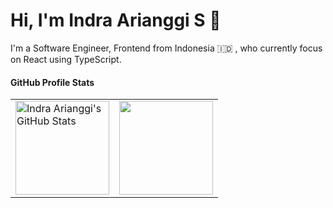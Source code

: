 # Hi, I'm Indra Arianggi S :wave:

I'm a Software Engineer, Frontend from Indonesia :indonesia: , who currently focus on React using TypeScript.

#### GitHub Profile Stats

<table width="100%">
  <tr>
    <td>
      <img styles="margin-bottom: 1rem;" height="150em" align="center" src="https://github-readme-stats.vercel.app/api?username=indraarianggi&count_private=true&layout=compact&theme=buefy&hide_border=true&show_icons=true&custom_title=Indra Arianggi's GitHub Stats" alt="Indra Arianggi's GitHub Stats" />
    </td>
    <td>
      <img height="150em" align="center" src="https://github-readme-stats.vercel.app/api/top-langs/?username=indraarianggi&langs_count=4&hide=php,java&layout=compact&theme=buefy&hide_border=true" />
    </td>
  </tr>
</table>

<!--
**indraarianggi/indraarianggi** is a ✨ _special_ ✨ repository because its `README.md` (this file) appears on your GitHub profile.

Here are some ideas to get you started:

- 🔭 I’m currently working on ...
- 🌱 I’m currently learning ...
- 👯 I’m looking to collaborate on ...
- 🤔 I’m looking for help with ...
- 💬 Ask me about ...
- 📫 How to reach me: ...
- 😄 Pronouns: ...
- ⚡ Fun fact: ...
-->
